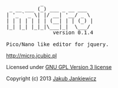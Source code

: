 <pre>           _
 _ __ ___ (_) ___ _ __ ___
| '_ ` _ \| |/ __| '__/ _ \
| | | | | | | (__| | | (_) |
|_| |_| |_|_|\___|_|  \___/
               version 0.1.4

Pico/Nano like editor for jquery.</pre>

<http://micro.jcubic.pl>

Licensed under [GNU GPL Version 3 license](http://www.gnu.org/copyleft/gpl.html)

Copyright (c) 2013 [Jakub Jankiewicz](http://jcubic.pl)